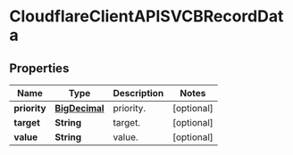 # CloudflareClientAPISVCBRecordData

## Properties
Name | Type | Description | Notes
------------ | ------------- | ------------- | -------------
**priority** | [**BigDecimal**](BigDecimal.md) | priority. |  [optional]
**target** | **String** | target. |  [optional]
**value** | **String** | value. |  [optional]
